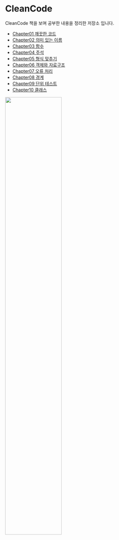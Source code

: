 # CleanCode

CleanCode 책을 보며 공부한 내용을 정리한 저장소 입니다.

- [Chapter01 깨끗한 코드](/src/readme/readme01.md)
- [Chapter02 의미 있는 이름](/src/readme/readme02.md)
- [Chapter03 함수](/src/readme/readme03.md)
- [Chapter04 주석](/src/readme/readme04.md)
- [Chapter05 형식 맞추기](/src/readme/readme05.md)
- [Chapter06 객체와 자료구조](/src/readme/readme06.md)
- [Chapter07 오류 처리](/src/readme/readme07.md)
- [Chapter08 경계](/src/readme/readme08.md)
- [Chapter09 단위 테스트](/src/readme/readme09.md)
- [Chapter10 클래스](/src/readme/readme10.md)

<img src="http://image.yes24.com/Goods/11681152/800x0" width="60%">
